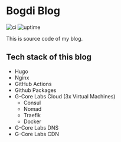 # Bogdi Blog

![ci](https://github.com/gofort/bogdi/actions/workflows/ci.yml/badge.svg)
![uptime](https://badgen.net/uptime-robot/month/m791753153-c6291fad3705be6ac409a645)

This is source code of my blog.

## Tech stack of this blog

* Hugo
* Nginx
* GitHub Actions
* Github Packages
* G-Core Labs Cloud (3x Virtual Machines)
  * Consul
  * Nomad
  * Traefik
  * Docker
* G-Core Labs DNS
* G-Core Labs CDN
